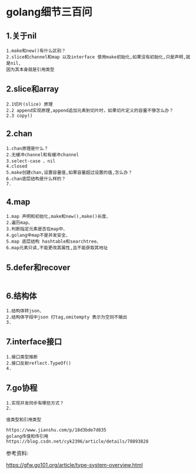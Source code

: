 # golang细节三百问
## 1.关于nil
```
1.make和new()有什么区别？
2.slice和channel和map 以及interface 使用make初始化,如果没有初始化,只是声明,就是nil,
因为其本身就是引用类型

```

## 2.slice和array

```
2.1切片(slice) 原理
2.2 append实现原理,append追加元素到切片时，如果切片定义的容量不够怎么办？
2.3 copy()

```

## 2.chan
```
1.chan原理是什么？
2.无缓冲channel和有缓冲channel
3.select-case 、nil
4.closed
5.make创建chan,设置容量值,如果容量超过设置的值,怎么办？
6.chan底层结构是什么样的？
7.

```



## 4.map

```
1.map 声明和初始化,make和new(),make()长度、
2.遍历map、
3.判断指定元素是否在map中、
4.golang中map不是并发安全、
5.map 底层结构 hashtable和searchtree、
6.map元素只读,不能更改其属性,且不能获取其地址
```

## 5.defer和recover
```
```

## 6.结构体
```
1.结构体转json、
2.结构体字段中json 打tag,omitempty 表示为空则不输出
3.

```

## 7.interface接口
```
1.接口类型推断
2.接口反射reflect.TypeOf()
4.

```

## 7.go协程
```
1.实现并发同步有哪些方式？
2.
```



```
值类型和引用类型

https://www.jianshu.com/p/18d3bde7d835
golang传值和传引用
https://blog.csdn.net/cyk2396/article/details/78893828
```

参考资料:

https://gfw.go101.org/article/type-system-overview.html